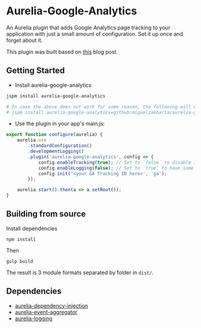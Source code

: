 # Aurelia-Google-Analytics
An Aurelia plugin that adds Google Analytics page tracking to your application with just a small amount of configuration. Set it up once and forget about it.

This plugin was built based on [this](https://mjau-mjau.com/blog/ajax-universal-analytics/) blog post.

## Getting Started

* Install aurelia-google-analytics

```bash
jspm install aurelia-google-analytics

# In case the above does not work for some reason, the following will work:
# jspm install aurelia-google-analytics=github:miguelzakharia/aurelia-google-analytics
```

* Use the plugin in your app's main.js:

```javascript
export function configure(aurelia) {
    aurelia.use
        .standardConfiguration()
        .developmentLogging()
        .plugin('aurelia-google-analytics', config => {
			config.enableTracking(true); // Set to `false` to disable in non-production environments.
			config.enableLogging(false); // Set to `true` to have some log messages appear in the browser console.
			config.init('<your GA Tracking ID here>', 'ga');
		});

    aurelia.start().then(a => a.setRoot());
}
```

## Building from source

Install dependencies

```shell
npm install
```

Then

```shell
gulp build
```

The result is 3 module formats separated by folder in `dist/`.

## Dependencies

* [aurelia-dependency-injection](https://github.com/aurelia/dependency-injection)
* [aurelia-event-aggregator](https://github.com/aurelia/event-aggregator)
* [aurelia-logging](https://github.com/aurelia/logging)
